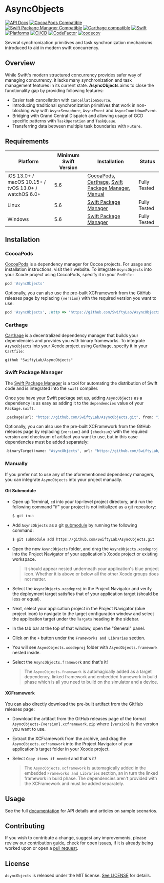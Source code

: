 # AsyncObjects

[![API Docs](http://img.shields.io/badge/Read_the-docs-2196f3.svg)](https://swiftylab.github.io/AsyncObjects/documentation/asyncobjects/)
[![CocoaPods Compatible](https://img.shields.io/cocoapods/v/AsyncObjects.svg?label=CocoaPods&color=C90005)](https://badge.fury.io/co/AsyncObjects)
[![Swift Package Manager Compatible](https://img.shields.io/github/v/tag/SwiftyLab/AsyncObjects?label=SPM&color=orange)](https://badge.fury.io/gh/SwiftyLab%2FAsyncObjects)
[![Carthage compatible](https://img.shields.io/badge/Carthage-compatible-4BC51D.svg)](https://github.com/Carthage/Carthage)
[![Swift](https://img.shields.io/badge/Swift-5.6+-orange)](https://img.shields.io/badge/Swift-5-DE5D43)
[![Platforms](https://img.shields.io/badge/Platforms-all-sucess)](https://img.shields.io/badge/Platforms-all-sucess)
[![CI/CD](https://github.com/SwiftyLab/AsyncObjects/actions/workflows/main.yml/badge.svg?event=push)](https://github.com/SwiftyLab/AsyncObjects/actions/workflows/main.yml)
[![CodeFactor](https://www.codefactor.io/repository/github/swiftylab/asyncobjects/badge)](https://www.codefactor.io/repository/github/swiftylab/asyncobjects)
[![codecov](https://codecov.io/gh/SwiftyLab/AsyncObjects/branch/main/graph/badge.svg?token=jKxMv5oFeA)](https://codecov.io/gh/SwiftyLab/AsyncObjects)
<!-- [![CodeQL](https://github.com/SwiftyLab/AsyncObjects/actions/workflows/codeql-analysis.yml/badge.svg?event=schedule)](https://github.com/SwiftyLab/AsyncObjects/actions/workflows/codeql-analysis.yml) -->

Several synchronization primitives and task synchronization mechanisms introduced to aid in modern swift concurrency.

## Overview

While Swift's modern structured concurrency provides safer way of managing concurrency, it lacks many synchronization and task management features in its current state. **AsyncObjects** aims to close the functionality gap by providing following features:

- Easier task cancellation with ``CancellationSource``.
- Introducing traditional synchronization primitives that work in non-blocking way with ``AsyncSemaphore``, ``AsyncEvent`` and ``AsyncCountdownEvent``.
- Bridging with Grand Central Dispatch and allowing usage of GCD specific patterns with ``TaskOperation`` and ``TaskQueue``.
- Transferring data between multiple task boundaries with ``Future``.

## Requirements

| Platform | Minimum Swift Version | Installation | Status |
| --- | --- | --- | --- |
| iOS 13.0+ / macOS 10.15+ / tvOS 13.0+ / watchOS 6.0+ | 5.6 | [CocoaPods](#cocoapods), [Carthage](#carthage), [Swift Package Manager](#swift-package-manager), [Manual](#manually) | Fully Tested |
| Linux | 5.6 | [Swift Package Manager](#swift-package-manager) | Fully Tested |
| Windows | 5.6 | [Swift Package Manager](#swift-package-manager) | Fully Tested |

## Installation

### CocoaPods

[CocoaPods](https://cocoapods.org) is a dependency manager for Cocoa projects. For usage and installation instructions, visit their website. To integrate `AsyncObjects` into your Xcode project using CocoaPods, specify it in your `Podfile`:

```ruby
pod 'AsyncObjects'
```

Optionally, you can also use the pre-built XCFramework from the GitHub releases page by replacing `{version}` with the required version you want to use:

```ruby
pod 'AsyncObjects', :http => 'https://github.com/SwiftyLab/AsyncObjects/releases/download/v{version}/AsyncObjects-{version}.xcframework.zip'
```

### Carthage

[Carthage](https://github.com/Carthage/Carthage) is a decentralized dependency manager that builds your dependencies and provides you with binary frameworks. To integrate `AsyncObjects` into your Xcode project using Carthage, specify it in your `Cartfile`:

```ogdl
github "SwiftyLab/AsyncObjects"
```

### Swift Package Manager

The [Swift Package Manager](https://swift.org/package-manager/) is a tool for automating the distribution of Swift code and is integrated into the `swift` compiler.

Once you have your Swift package set up, adding `AsyncObjects` as a dependency is as easy as adding it to the `dependencies` value of your `Package.swift`.

```swift
.package(url: "https://github.com/SwiftyLab/AsyncObjects.git", from: "1.0.0"),
```

Optionally, you can also use the pre-built XCFramework from the GitHub releases page by replacing `{version}` and `{checksum}` with the required version and checksum of artifact you want to use, but in this case dependencies must be added separately:

```swift
.binaryTarget(name: "AsyncObjects", url: "https://github.com/SwiftyLab/AsyncObjects/releases/download/v{version}/AsyncObjects-{version}.xcframework.zip", checksum: "{checksum}"),
```

### Manually

If you prefer not to use any of the aforementioned dependency managers, you can integrate `AsyncObjects` into your project manually.

#### Git Submodule

- Open up Terminal, `cd` into your top-level project directory, and run the following command "if" your project is not initialized as a git repository:

  ```bash
  $ git init
  ```

- Add `AsyncObjects` as a git [submodule](https://git-scm.com/docs/git-submodule) by running the following command:

  ```bash
  $ git submodule add https://github.com/SwiftyLab/AsyncObjects.git
  ```

- Open the new `AsyncObjects` folder, and drag the `AsyncObjects.xcodeproj` into the Project Navigator of your application's Xcode project or existing workspace.

    > It should appear nested underneath your application's blue project icon. Whether it is above or below all the other Xcode groups does not matter.

- Select the `AsyncObjects.xcodeproj` in the Project Navigator and verify the deployment target satisfies that of your application target (should be less or equal).
- Next, select your application project in the Project Navigator (blue project icon) to navigate to the target configuration window and select the application target under the `Targets` heading in the sidebar.
- In the tab bar at the top of that window, open the "General" panel.
- Click on the `+` button under the `Frameworks and Libraries` section.
- You will see `AsyncObjects.xcodeproj` folder with `AsyncObjects.framework` nested inside.
- Select the `AsyncObjects.framework` and that's it!

  > The `AsyncObjects.framework` is automagically added as a target dependency, linked framework and embedded framework in build phase which is all you need to build on the simulator and a device.

#### XCFramework

You can also directly download the pre-built artifact from the GitHub releases page:

- Download the artifact from the GitHub releases page of the format `AsyncObjects-{version}.xcframework.zip` where `{version}` is the version you want to use.
- Extract the XCFramework from the archive, and drag the `AsyncObjects.xcframework` into the Project Navigator of your application's target folder in your Xcode project.
- Select `Copy items if needed` and that's it!

  > The `AsyncObjects.xcframework` is automagically added in the embedded `Frameworks and Libraries` section, an in turn the linked framework in build phase. The dependencies aren't provided with the XCFramework and must be added separately.

## Usage

See the full [documentation](https://swiftylab.github.io/AsyncObjects/documentation/asyncobjects/) for API details and articles on sample scenarios.

## Contributing

If you wish to contribute a change, suggest any improvements,
please review our [contribution guide](CONTRIBUTING.md),
check for open [issues](https://github.com/SwiftyLab/AsyncObjects/issues), if it is already being worked upon
or open a [pull request](https://github.com/SwiftyLab/AsyncObjects/pulls).

## License

`AsyncObjects` is released under the MIT license. [See LICENSE](LICENSE) for details.